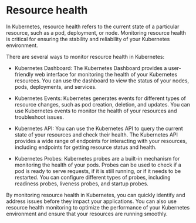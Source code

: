 # Resource health
In Kubernetes, resource health refers to the current state of a particular resource, such as a pod, deployment, or node. Monitoring resource health is critical for ensuring the stability and reliability of your Kubernetes environment.

There are several ways to monitor resource health in Kubernetes:

* Kubernetes Dashboard: The Kubernetes Dashboard provides a user-friendly web interface for monitoring the health of your Kubernetes resources. You can use the dashboard to view the status of your nodes, pods, deployments, and services.

* Kubernetes Events: Kubernetes generates events for different types of resource changes, such as pod creation, deletion, and updates. You can use Kubernetes events to monitor the health of your resources and troubleshoot issues.

* Kubernetes API: You can use the Kubernetes API to query the current state of your resources and check their health. The Kubernetes API provides a wide range of endpoints for interacting with your resources, including endpoints for getting resource status and health.

* Kubernetes Probes: Kubernetes probes are a built-in mechanism for monitoring the health of your pods. Probes can be used to check if a pod is ready to serve requests, if it is still running, or if it needs to be restarted. You can configure different types of probes, including readiness probes, liveness probes, and startup probes.

By monitoring resource health in Kubernetes, you can quickly identify and address issues before they impact your applications. You can also use resource health monitoring to optimize the performance of your Kubernetes environment and ensure that your resources are running smoothly.